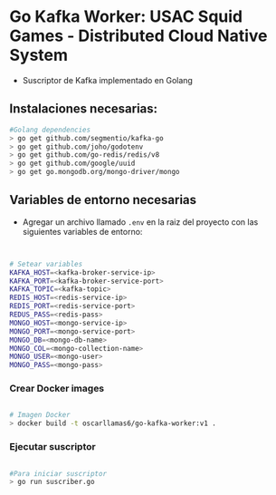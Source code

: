 # Go Kafka Worker: USAC Squid Games - Distributed Cloud Native System

- Suscriptor de Kafka implementado en Golang


## Instalaciones necesarias:

```bash
#Golang dependencies
> go get github.com/segmentio/kafka-go
> go get github.com/joho/godotenv
> go get github.com/go-redis/redis/v8
> go get github.com/google/uuid
> go get go.mongodb.org/mongo-driver/mongo
```

## Variables de entorno necesarias

- Agregar un archivo llamado `.env` en la raiz del proyecto con las siguientes variables de entorno:

```bash


# Setear variables
KAFKA_HOST=<kafka-broker-service-ip>
KAFKA_PORT=<kafka-broker-service-port>
KAFKA_TOPIC=<kafka-topic>
REDIS_HOST=<redis-service-ip>
REDIS_PORT=<redis-service-port>
REDUS_PASS=<redis-pass>
MONGO_HOST=<mongo-service-ip>
MONGO_PORT=<mongo-service-port>
MONGO_DB=<mongo-db-name>
MONGO_COL=<mongo-collection-name>
MONGO_USER=<mongo-user>
MONGO_PASS=<mongo-pass>

```
### Crear Docker images

```bash

# Imagen Docker
> docker build -t oscarllamas6/go-kafka-worker:v1 .

```


### Ejecutar suscriptor

```bash

#Para iniciar suscriptor
> go run suscriber.go

```

